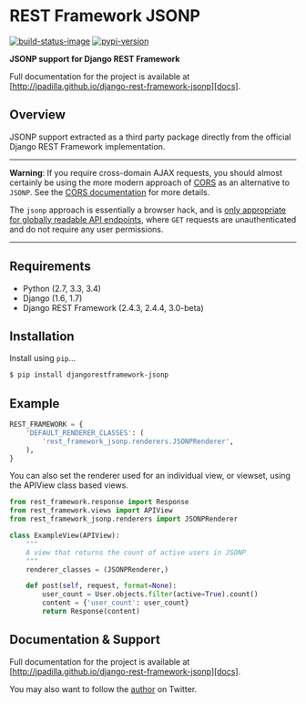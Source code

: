 # REST Framework JSONP

[![build-status-image]][travis]
[![pypi-version]][pypi]

**JSONP support for Django REST Framework**

Full documentation for the project is available at [http://jpadilla.github.io/django-rest-framework-jsonp][docs].

## Overview

JSONP support extracted as a third party package directly from the official Django REST Framework implementation.

---

**Warning**: If you require cross-domain AJAX requests, you should almost certainly be using the more modern approach of [CORS][cors] as an alternative to `JSONP`. See the [CORS documentation][cors-docs] for more details.

The `jsonp` approach is essentially a browser hack, and is [only appropriate for globally  readable API endpoints][jsonp-security], where `GET` requests are unauthenticated and do not require any user permissions.

---

## Requirements

* Python (2.7, 3.3, 3.4)
* Django (1.6, 1.7)
* Django REST Framework (2.4.3, 2.4.4, 3.0-beta)

## Installation

Install using `pip`...

```bash
$ pip install djangorestframework-jsonp
```

## Example

```python
REST_FRAMEWORK = {
    'DEFAULT_RENDERER_CLASSES': (
        'rest_framework_jsonp.renderers.JSONPRenderer',
    ),
}
```

You can also set the renderer used for an individual view, or viewset, using the APIView class based views.

```python
from rest_framework.response import Response
from rest_framework.views import APIView
from rest_framework_jsonp.renderers import JSONPRenderer

class ExampleView(APIView):
    """
    A view that returns the count of active users in JSONP
    """
    renderer_classes = (JSONPRenderer,)

    def post(self, request, format=None):
        user_count = User.objects.filter(active=True).count()
        content = {'user_count': user_count}
        return Response(content)
```

## Documentation & Support

Full documentation for the project is available at [http://jpadilla.github.io/django-rest-framework-jsonp][docs].

You may also want to follow the [author][jpadilla] on Twitter.


[build-status-image]: https://secure.travis-ci.org/jpadilla/django-rest-framework-jsonp.svg?branch=master
[travis]: http://travis-ci.org/jpadilla/django-rest-framework-jsonp?branch=master
[pypi-version]: https://img.shields.io/pypi/v/djangorestframework-jsonp.svg
[pypi]: https://pypi.python.org/pypi/djangorestframework-jsonp
[cors]: http://www.w3.org/TR/cors/
[cors-docs]: http://www.django-rest-framework.org/topics/ajax-csrf-cors/
[jsonp-security]: http://stackoverflow.com/questions/613962/is-jsonp-safe-to-use
[docs]: http://jpadilla.github.io/django-rest-framework-jsonp
[jpadilla]: https://twitter.com/jpadilla_
